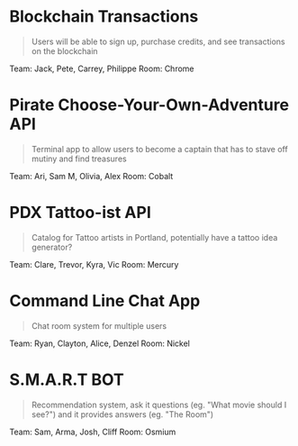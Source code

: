 # Blockchain Transactions

> Users will be able to sign up, purchase credits, and see transactions on the blockchain

Team: Jack, Pete, Carrey, Philippe
Room: Chrome

# Pirate Choose-Your-Own-Adventure API

> Terminal app to allow users to become a captain that has to stave off mutiny and find treasures

Team: Ari, Sam M, Olivia, Alex
Room: Cobalt

# PDX Tattoo-ist API

> Catalog for Tattoo artists in Portland, potentially have a tattoo idea generator?

Team: Clare, Trevor, Kyra, Vic
Room: Mercury

# Command Line Chat App

> Chat room system for multiple users

Team: Ryan, Clayton, Alice, Denzel
Room: Nickel

# S.M.A.R.T BOT

> Recommendation system, ask it questions (eg. "What movie should I see?") and it provides answers (eg. "The Room")

Team: Sam, Arma, Josh, Cliff
Room: Osmium
